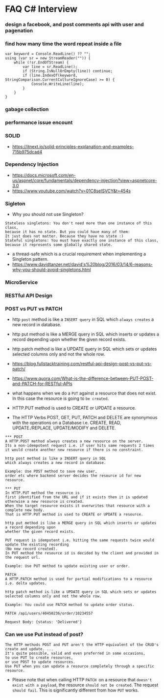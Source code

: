 # FAQ C# Interview
### design a facebook, and post comments api with user and pagenation

### find how many time the word repeat inside a file
```
var keyword = Console.ReadLine() ?? "";
using (var sr = new StreamReader("")) {
    while (!sr.EndOfStream) {
        var line = sr.ReadLine();
        if (String.IsNullOrEmpty(line)) continue;
        if (line.IndexOf(keyword, StringComparison.CurrentCultureIgnoreCase) >= 0) {
            Console.WriteLine(line);
        }
    }
}
```
### gabage collection
### performance issue encount
### SOLID  
- https://itnext.io/solid-principles-explanation-and-examples-715b975dcad4
### Dependency Injection
- https://docs.microsoft.com/en-us/aspnet/core/fundamentals/dependency-injection?view=aspnetcore-3.0
- https://www.youtube.com/watch?v=01C8selSVCY&t=454s
### Sigleton
- Why you should not use Singleton?
```
Stateless singletons: You don't need more than one instance of this class, 
because it has no state. But you could have many of them: 
It just does not matter. Because they have no state :) 
Stateful singletons: You must have exactly one instance of this class, 
because it represents some globally shared state.
```
- a thread-safe which is a crucial requirement when implementing a Singleton pattern.
- https://www.davidtanzer.net/david's%20blog/2016/03/14/6-reasons-why-you-should-avoid-singletons.html
### MicroService
### RESTful API Design 

### POST vs PUT vs PATCH
- http ```post``` method is like a ```INSERT query``` in SQL which ```always creates``` a new record in database.
- http put method is like a MERGE query in SQL which inserts or updates a record depending upon whether the given record exists.
- http patch method is like a UPDATE query in SQL which sets or updates selected columns only and not the whole row.

- https://blog.fullstacktraining.com/restful-api-design-post-vs-put-vs-patch/
- https://www.quora.com/What-is-the-difference-between-PUT-POST-and-PATCH-for-RESTful-APIs
- what happens when we do a ```PUT``` against a resource that does not exist. In this case the resource is going to ```be created```. 
- HTTP.PUT method is used to CREATE or UPDATE a resource.
- The HTTP Verbs POST, GET, PUT, PATCH and DELETE are synonymous with the operations on a Database i.e. CREATE, READ, UPDATE./REPLACE, UPDATE/MODIFY and DELETE.
```
*** POST
A HTTP.POST method always creates a new resource on the server. 
Its a non-idempotent request i.e. if user hits same requests 2 times 
it would create another new resource if there is no constraint.

http post method is like a INSERT query in SQL 
which always creates a new record in database.

Example: Use POST method to save new user, 
order etc where backend server decides the resource id for new resource.

*** PUT
In HTTP.PUT method the resource is 
first identified from the URL and if it exists then it is updated 
otherwise a new resource is created.
When the target resource exists it overwrites that resource with a complete new body. 
That is HTTP.PUT method is used to CREATE or UPDATE a resource.

http put method is like a MERGE query in SQL which inserts or updates a record depending upon 
whether the given record exists.

PUT request is idempotent i.e. hitting the same requests twice would update the existing recording
(No new record created). 
In PUT method the resource id is decided by the client and provided in the request url.

Example: Use PUT method to update existing user or order.

PATCH
A HTTP.PATCH method is used for partial modifications to a resource i.e. delta updates.

http patch method is like a UPDATE query in SQL which sets or updates selected columns only and not the whole row.

Example: You could use PATCH method to update order status.

PATCH /api/users/40450236/order/10234557

Request Body: {status: 'Delivered'}
```
### Can we use Put instead of post?
```
The HTTP methods POST and PUT aren't the HTTP equivalent of the CRUD's create and update. ...
It's quite possible, valid and even preferred in some occasions, 
to use PUT to create resources, 
or use POST to update resources. 
Use PUT when you can update a resource completely through a specific resource.
```

- Please note that when calling HTTP ```PATCH ```on a resource that ```doesn't exist with a payload```, the resource ```should not be created```. The request ```should fail```. This is significantly different from how ```PUT``` works.
